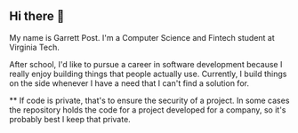 ## Hi there 👋

<!--
**gpossst/gpossst** is a ✨ _special_ ✨ repository because its `README.md` (this file) appears on your GitHub profile.

Here are some ideas to get you started:

- 🔭 I’m currently working on ...
- 🌱 I’m currently learning ...
- 👯 I’m looking to collaborate on ...
- 🤔 I’m looking for help with ...
- 💬 Ask me about ...
- 📫 How to reach me: ...
- 😄 Pronouns: ...
- ⚡ Fun fact: ...
-->

My name is Garrett Post. I'm a Computer Science and Fintech student at Virginia Tech.

After school, I'd like to pursue a career in software development because I really enjoy building things that people actually use. Currently, I build things on the side whenever I have a need that I can't find a solution for. 

** If code is private, that's to ensure the security of a project. In some cases the repository holds the code for a project developed for a company, so it's probably best I keep that private.
